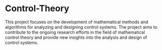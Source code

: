 # Control-Theory
This project focuses on the development of mathematical methods and algorithms for analyzing and designing control systems. The project aims to contribute to the ongoing research efforts in the field of mathematical control theory and provide new insights into the analysis and design of control systems.

